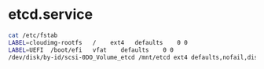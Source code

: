 





# etcd.service

```bash
cat /etc/fstab
LABEL=cloudimg-rootfs	/	 ext4	defaults	0 0
LABEL=UEFI	/boot/efi	vfat	defaults	0 0
/dev/disk/by-id/scsi-0DO_Volume_etcd /mnt/etcd ext4 defaults,nofail,discard,noatime 0 2
```
